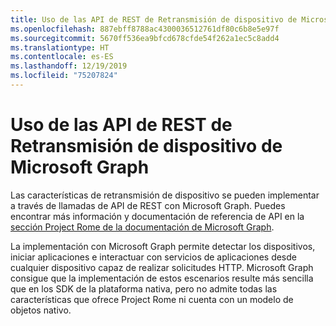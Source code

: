 ```yaml
---
title: Uso de las API de REST de Retransmisión de dispositivo de Microsoft Graph
ms.openlocfilehash: 887ebff8788ac4300036512761df80c6b8e5e97f
ms.sourcegitcommit: 5670ff536ea9bfcd678cfde54f262a1ec5c8add4
ms.translationtype: HT
ms.contentlocale: es-ES
ms.lasthandoff: 12/19/2019
ms.locfileid: "75207824"
---
```

# <a name="using-microsoft-graphs-device-relay-rest-apis"></a>Uso de las API de REST de Retransmisión de dispositivo de Microsoft Graph

Las características de retransmisión de dispositivo se pueden implementar a través de llamadas de API de REST con Microsoft Graph. Puedes encontrar más información y documentación de referencia de API en la [sección Project Rome de la documentación de Microsoft Graph](https://developer.microsoft.com/graph/docs/api-reference/beta/resources/project_rome_overview#devices).

La implementación con Microsoft Graph permite detectar los dispositivos, iniciar aplicaciones e interactuar con servicios de aplicaciones desde cualquier dispositivo capaz de realizar solicitudes HTTP. Microsoft Graph consigue que la implementación de estos escenarios resulte más sencilla que en los SDK de la plataforma nativa, pero no admite todas las características que ofrece Project Rome ni cuenta con un modelo de objetos nativo.